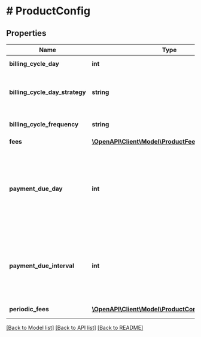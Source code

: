 # # ProductConfig

## Properties

Name | Type | Description | Notes
------------ | ------------- | ------------- | -------------
**billing_cycle_day** | **int** | Day of month the billing cycle starts. |
**billing_cycle_day_strategy** | **string** | Determines if the billing cycle day is manually set or determined dynamically during account creation based on cycling logic. | [optional] [default to 'MANUAL']
**billing_cycle_frequency** | **string** | Frequency at which your account is billed. | [optional] [default to 'MONTHLY']
**fees** | [**\OpenAPI\Client\Model\ProductFeeType[]**](ProductFeeType.md) | One or more fee types. | [optional]
**payment_due_day** | **int** | Day of month the payment for the previous billing cycle is due.  This field is deprecated. Use the &#x60;product.payment_due_interval&#x60; field instead. To retrieve &#x60;payment_due_interval&#x60;, see &lt;&lt;/core-api/credit-products#retrieveProduct, Retrieve credit product, config.payment_due_interval&gt;&gt;. | [optional]
**payment_due_interval** | **int** | Specifies the payment due interval that is used to determine the payment due date for a billing cycle. The accepted values are either -1 or a value between 1 and 26. A value of -1 indicates one day prior to the next billing cycle date. | [optional] [default to -1]
**periodic_fees** | [**\OpenAPI\Client\Model\ProductConfigPeriodicFees[]**](ProductConfigPeriodicFees.md) | Contains one or more periodic fees. | [optional]

[[Back to Model list]](../../README.md#models) [[Back to API list]](../../README.md#endpoints) [[Back to README]](../../README.md)
